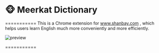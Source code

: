 # 🐵 Meerkat Dictionary

===========
This is a Chrome extension for www.shanbay.com , which helps users learn English much more conveniently and more efficiently.

![preview](https://cloud.githubusercontent.com/assets/182770/4640079/a084da16-5419-11e4-939b-166597365e9a.png)

===========